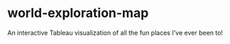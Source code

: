 # world-exploration-map
 An interactive Tableau visualization of all the fun places I've ever been to!
